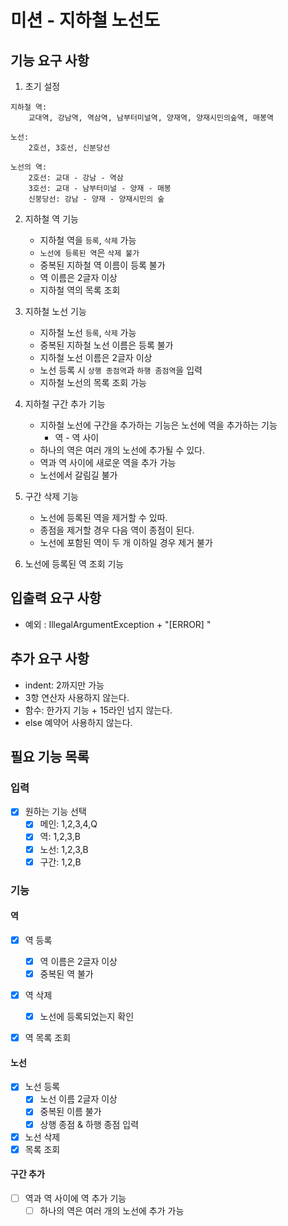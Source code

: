 # 미션 - 지하철 노선도

## 기능 요구 사항

1. 초기 설정
```aidl
지하철 역:
    교대역, 강남역, 역삼역, 남부터미널역, 양재역, 양재시민의숲역, 매봉역

노선:
    2호선, 3호선, 신분당선
    
노선의 역:
    2호선: 교대 - 강남 - 역삼
    3호선: 교대 - 남부터미널 - 양재 - 매봉
    신붕당선: 강남 - 양재 - 양재시민의 숲
```

2. 지하철 역 기능
    - 지하철 역을 `등록`, `삭제` 가능
    - `노선에 등록된 역`은 `삭제 불가`
    - 중복된 지하철 역 이름이 등록 불가
    - 역 이름은 2글자 이상
    - 지하철 역의 목록 조회

3. 지하철 노선 기능
    - 지하철 노선 `등록`, `삭제` 가능
    - 중복된 지하철 노선 이름은 등록 불가
    - 지하철 노선 이름은 2글자 이상
    - 노선 등록 시 `상행 종점역`과 `하행 좀점역`을 입력
    - 지하철 노선의 목록 조회 가능

4. 지하철 구간 추가 기능
    - 지하철 노선에 구간을 추가하는 기능은 노선에 역을 추가하는 기능
      - 역 - 역 사이
    - 하나의 역은 여러 개의 노선에 추가될 수 있다.
    - 역과 역 사이에 새로운 역을 추가 가능
    - 노선에서 갈림길 불가

5. 구간 삭제 기능
    - 노선에 등록된 역을 제거할 수 있따.
    - 종점을 제거할 경우 다음 역이 종점이 된다.
    - 노선에 포함된 역이 두 개 이하일 경우 제거 불가

6. 노선에 등록된 역 조회 기능

## 입출력 요구 사항
- 예외 : IllegalArgumentException + "[ERROR] "

## 추가 요구 사항
- indent: 2까지만 가능
- 3항 연산자 사용하지 않는다.
- 함수: 한가지 기능 + 15라인 넘지 않는다.
- else 예약어 사용하지 않는다.


## 필요 기능 목록
### 입력
- [X] 원하는 기능 선택
    - [x] 메인: 1,2,3,4,Q
    - [x] 역: 1,2,3,B
    - [x] 노선: 1,2,3,B
    - [x] 구간: 1,2,B

### 기능

#### 역
- [x] 역 등록
  - [x] 역 이름은 2글자 이상
  - [x] 중복된 역 불가
- [X] 역 삭제
   - [x] 노선에 등록되었는지 확인
- [x] 역 목록 조회


#### 노선
- [x] 노선 등록
  - [x] 노선 이름 2글자 이상
  - [x] 중복된 이름 불가
  - [x] 상행 종점 & 하행 종점 입력
- [x] 노선 삭제
- [x] 목록 조회

#### 구간 추가
- [ ] 역과 역 사이에 역 추가 기능
  - [ ] 하나의 역은 여러 개의 노선에 추가 가능